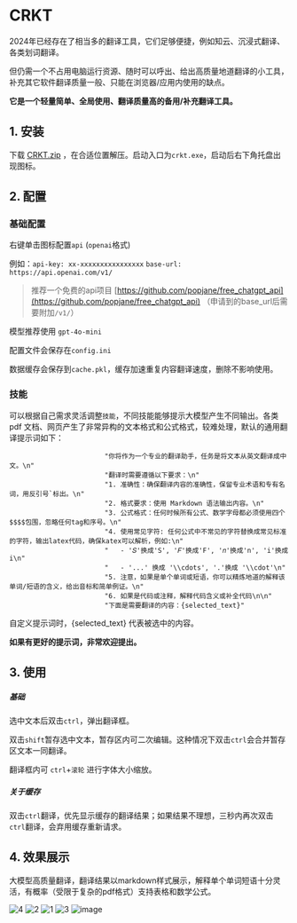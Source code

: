 # CRKT

2024年已经存在了相当多的翻译工具，它们足够便捷，例如知云、沉浸式翻译、各类划词翻译。

但仍需一个不占用电脑运行资源、随时可以呼出、给出高质量地道翻译的小工具，补充其它软件翻译质量一般、只能在浏览器/应用内使用的缺点。

**它是一个轻量简单、全局使用、翻译质量高的备用/补充翻译工具。**


## 1. 安装

下载 [CRKT.zip](https://github.com/churuikai/CRKT/releases) ，在合适位置解压。启动入口为`crkt.exe`，启动后右下角托盘出现图标。

## 2. 配置

### 基础配置

右键单击图标配置`api` (`openai`格式)

例如：`api-key: xx-xxxxxxxxxxxxxxxx`   `base-url: https://api.openai.com/v1/` 

> 推荐一个免费的api项目 [https://github.com/popjane/free_chatgpt_api](https://github.com/popjane/free_chatgpt_api) （申请到的base_url后需要附加`/v1/`）

模型推荐使用 `gpt-4o-mini`

配置文件会保存在`config.ini`

数据缓存会保存到`cache.pkl`，缓存加速重复内容翻译速度，删除不影响使用。

### 技能

可以根据自己需求灵活调整`技能`，不同技能能够提示大模型产生不同输出。各类 pdf 文档、网页产生了非常异构的文本格式和公式格式，较难处理，默认的通用翻译提示词如下：
```
                        "你将作为一个专业的翻译助手，任务是将文本从英文翻译成中文。\n"
                        "翻译时需要遵循以下要求：\n"
                        "1. 准确性：确保翻译内容的准确性，保留专业术语和专有名词，用反引号`标出。\n"
                        "2. 格式要求：使用 Markdown 语法输出内容。\n"
                        "3. 公式格式：任何时候所有公式、数学字母都必须使用四个$$$$包围，忽略任何tag和序号。\n"
                        "4. 使用常见字符: 任何公式中不常见的字符替换成常见标准的字符，输出latex代码，确保katex可以解析，例如:\n"
                        "   - '𝑆'换成'S', '𝐹'换成'F', '𝑛'换成'n', 'i'换成i\n"
                        "   - '...' 换成 '\\cdots', '.'换成 '\\cdot'\n"
                        "5. 注意，如果是单个单词或短语，你可以精炼地道的解释该单词/短语的含义，给出音标和简单例证。\n"
                        "6. 如果是代码或注释，解释代码含义或补全代码\n\n"
                        "下面是需要翻译的内容：{selected_text}"
```
自定义提示词时，{selected_text} 代表被选中的内容。

**如果有更好的提示词，非常欢迎提出。**

## 3. 使用

##### 基础

选中文本后双击`ctrl`，弹出翻译框。

双击`shift`暂存选中文本，暂存区内可二次编辑。这种情况下双击`ctrl`会合并暂存区文本一同翻译。

翻译框内可 `ctrl`+`滚轮` 进行字体大小缩放。

##### 关于缓存

双击`ctrl`翻译，优先显示缓存的翻译结果；如果结果不理想，三秒内再次双击`ctrl`翻译，会弃用缓存重新请求。

## 4. 效果展示

大模型高质量翻译，翻译结果以markdown样式展示，解释单个单词短语十分灵活，有概率（受限于复杂的pdf格式）支持表格和数学公式。

![4](https://github.com/user-attachments/assets/4726d3ab-edff-45ac-970f-b081c4d63d88)
![2](https://github.com/user-attachments/assets/82c5fc45-d018-4299-8bf7-602e7437c6cb)
![1](https://github.com/user-attachments/assets/88a319b0-0f65-427d-b7ab-9fdb388e5eaa)
![3](https://github.com/user-attachments/assets/99cc16c9-3287-435d-9994-536b94771876)
![image](https://github.com/user-attachments/assets/65cac8e0-84a5-4fc9-8edf-26de9d04456f)


